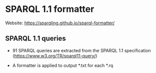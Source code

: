 # SPARQL 1.1 formatter

Website: https://sparqling.github.io/sparql-formatter/

## SPARQL 1.1 queries

* 91 SPARQL queries are extracted from the SPARQL 1.1 specification (https://www.w3.org/TR/sparql11-query/)

* A formatter is applied to output \*.txt for each \*.rq
